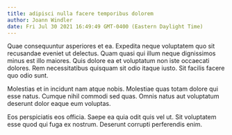 ```yaml
---
title: adipisci nulla facere temporibus dolorem
author: Joann Windler
date: Fri Jul 30 2021 16:49:49 GMT-0400 (Eastern Daylight Time)
---
```

Quae consequuntur asperiores et ea. Expedita neque voluptatem quo sit recusandae eveniet ut delectus. Quam quasi qui illum neque dignissimos minus est illo maiores. Quis dolore ea et voluptatum non iste occaecati dolores. Rem necessitatibus quisquam sit odio itaque iusto. Sit facilis facere quo odio sunt.

 Molestias et in incidunt nam atque nobis. Molestiae quas totam dolore qui esse natus. Cumque nihil commodi sed quas. Omnis natus aut voluptatum deserunt dolor eaque eum voluptas.

 Eos perspiciatis eos officia. Saepe ea quia odit quis vel ut. Sit voluptatem esse quod qui fuga ex nostrum. Deserunt corrupti perferendis enim.